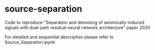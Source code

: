 # source-separation
Code to reproduce "Separation and denoising of seismically-induced signals with dual-path residual neural network architecture" paper 2020

For detailed and sequential description please refer to Source_Separation.ipynb
